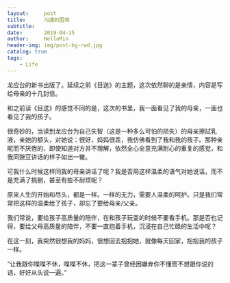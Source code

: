 ```yaml
---
layout:     post
title:      沟通的困境
subtitle:   
date:       2019-04-15
author:     HelloMin
header-img: img/post-bg-rwd.jpg
catalog: true
tags:
    - Life
---
```

龙应台的新书出版了。延续之前《目送》的主题，这次依然聊的是亲情，内容是写给母亲的十几封信。

和之前读《目送》的感觉不同的是，这次的书里，我一面看见了我的母亲，一面也看见了我的孩子。

很奇妙的，当读到龙应台为自己失智（这是一种多么可怕的损失）的母亲擦拭乳液，亲她的额头，对她说：很好，妈妈很乖，我仿佛看到了我和我的孩子。那种亲昵而不厌倦的，即使知道对方并不理解，依然全心全意充满耐心的重复的感觉，和我同豌豆讲话的样子如出一辙。

可我什么时候这样同我的母亲讲话了呢？我是否用这样温柔的语气对她说话，而不是充满了挑剔，甚至有些不耐烦呢？

原来人生的开始和尽头，都是一样。一样的无力，需要人温柔的呵护。只是我们常常把这样的温柔给了孩子，却忘了要给母亲/父亲。

我们常说，要给孩子高质量的陪伴，在和孩子玩耍的时候不要看手机。那是否也记得，要给父母高质量的陪伴，不要一直抱着手机，沉浸在自己忙碌的生活中呢？

在这一刻，我突然很想我的妈妈，很想回去抱抱她，就像每天回家，抱抱我的孩子一样。

“让我跟你喋喋不休，喋喋不休，把这一辈子曾经因嫌弃你不懂而不想跟你说的话，好好从头说一遍。”
